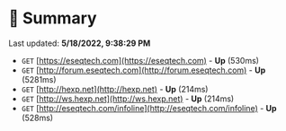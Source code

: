 # 📖 Summary
Last updated: **5/18/2022, 9:38:29 PM**

- `GET` [https://eseqtech.com](https://eseqtech.com) - **Up** (530ms)
- `GET` [http://forum.eseqtech.com](http://forum.eseqtech.com) - **Up** (5281ms)
- `GET` [http://hexp.net](http://hexp.net) - **Up** (214ms)
- `GET` [http://ws.hexp.net](http://ws.hexp.net) - **Up** (214ms)
- `GET` [http://eseqtech.com/infoline](http://eseqtech.com/infoline) - **Up** (528ms)
